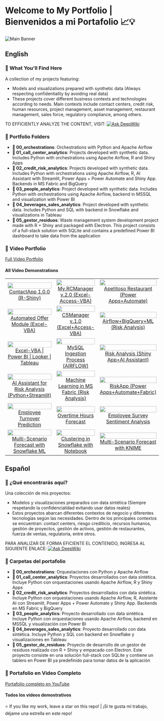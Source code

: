 # **Welcome to My Portfolio** | **Bienvenidos a mi Portafolio** 📈💡

![Main Banner](https://drive.google.com/uc?export=view&id=1xzcguRioCBEcwwiqWm6c_1QdPPe9oKOA)

## English

### 🚀 What You'll Find Here
A collection of my projects featuring:
* Models and visualizations prepared with synthetic data (Always respecting confidentiality by avoiding real data)
* These projects cover different business contexts and technologies according to needs. Main contexts include contact centers, credit risk, human resources, project management, asset management, restaurant management, sales force, regulatory compliance, among others.

TO EFFICIENTLY ANALYZE THE CONTENT, VISIT: [![Ask DeepWiki](https://deepwiki.com/badge.svg)](https://deepwiki.com/jdranalytics/Portfolio)

### 📂 Portfolio Folders
- **📁 00_orchestrations**: Orchestrations with Python and Apache Airflow
- **📁 01_call_center_analytics**: Projects developed with synthetic data. Includes Python with orchestrations using Apache Airflow, R and Shiny Apps
- **📁 02_credit_risk_analytics**: Projects developed with synthetic data. Includes Python with orchestrations using Apache Airflow, R, AI Assistant with Streamlit, Power Apps + Power Automate and Shiny App. Backends in MS Fabric and BigQuery
- **📁 03_people_analytics**: Project developed with synthetic data. Includes Python with orchestrations using Apache Airflow, backend in MSSQL and visualization with Power BI
- **📁 04_beverages_sales_analytics**: Project developed with synthetic data. Includes Python and SQL with backend in Snowflake and visualizations in Tableau
- **📁 05_gestor_residuos**: Waste management system development project made with R + Shiny and packaged with Electron. This project consists of a full-stack solution with SQLite and contains a predefined Power BI dashboard to take data from the application

### 🎥 Video Portfolio
[Full Video Portfolio](https://www.youtube.com/playlist?list=PLw0BQ_z2y2_vW_69NgGv2b7hfv8kKh6Ko)

#### All Video Demonstrations
<table>
  <!-- Row 1 -->
  <tr>
    <td align="center" width="33%">
      <a href="https://youtu.be/F6nQHX9olDo">
        <img src="https://img.youtube.com/vi/F6nQHX9olDo/0.jpg" width="100%">
        <br>ContactApp 1.0.0 (R-Shiny)
      </a>
    </td>
    <td align="center" width="33%">
      <a href="https://youtu.be/sBOK6WT38JU">
        <img src="https://img.youtube.com/vi/sBOK6WT38JU/0.jpg" width="100%">
        <br>My.RCManager v.2.0 (Excel-Access-VBA)
      </a>
    </td>
    <td align="center" width="33%">
      <a href="https://youtu.be/BLnl0NhVNxM">
        <img src="https://img.youtube.com/vi/BLnl0NhVNxM/0.jpg" width="100%">
        <br>Apetitoso Restaurant (Power Apps+Automate)
      </a>
    </td>
  </tr>
  <!-- Row 2 -->
  <tr>
    <td align="center">
      <a href="https://youtu.be/QmfAVkEeaIM">
        <img src="https://img.youtube.com/vi/QmfAVkEeaIM/0.jpg" width="100%">
        <br>Automated Offer Module (Excel-VBA)
      </a>
    </td>
    <td align="center">
      <a href="https://youtu.be/F13BJ3i9ilA">
        <img src="https://img.youtube.com/vi/F13BJ3i9ilA/0.jpg" width="100%">
        <br>C5Manager v.1.0 (Excel+Access-VBA)
      </a>
    </td>
    <td align="center">
      <a href="https://youtu.be/-2JqTp_lcnU">
        <img src="https://img.youtube.com/vi/-2JqTp_lcnU/0.jpg" width="100%">
        <br>Airflow+BigQuery+ML (Risk Analysis)
      </a>
    </td>
  </tr>
  <!-- Row 3 -->
  <tr>
    <td align="center">
      <a href="https://youtu.be/M9p6LTcJkOs">
        <img src="https://img.youtube.com/vi/M9p6LTcJkOs/0.jpg" width="100%">
        <br>Excel-VBA | Power BI | Looker | Tableau
      </a>
    </td>
    <td align="center">
      <a href="https://youtu.be/eBS8BfjXEGM">
        <img src="https://img.youtube.com/vi/eBS8BfjXEGM/0.jpg" width="100%">
        <br>MySQL Ingestion Process (AIRFLOW)
      </a>
    </td>
    <td align="center">
      <a href="https://youtu.be/1c89jF3w34I">
        <img src="https://img.youtube.com/vi/1c89jF3w34I/0.jpg" width="100%">
        <br>Risk Analysis (Shiny App+AI Assistant)
      </a>
    </td>
  </tr>
  <!-- Row 4 -->
  <tr>
    <td align="center">
      <a href="https://youtu.be/fZLZ_h8GHq8">
        <img src="https://img.youtube.com/vi/fZLZ_h8GHq8/0.jpg" width="100%">
        <br>AI Assistant for Risk Analysis (Python+Streamlit)
      </a>
    </td>
    <td align="center">
      <a href="https://youtu.be/NSE45GBUpMA">
        <img src="https://img.youtube.com/vi/NSE45GBUpMA/0.jpg" width="100%">
        <br>Machine Learning in MS Fabric (Risk Analysis)
      </a>
    </td>
    <td align="center">
      <a href="https://youtu.be/XQCd9OFM0-E">
        <img src="https://img.youtube.com/vi/XQCd9OFM0-E/0.jpg" width="100%">
        <br>RiskApp (Power Apps+Automate+Fabric)
      </a>
    </td>
  </tr>
  <!-- Row 5 -->
  <tr>
    <td align="center">
      <a href="https://youtu.be/uMMLRSNm-CI">
        <img src="https://img.youtube.com/vi/uMMLRSNm-CI/0.jpg" width="100%">
        <br>Employee Turnover Prediction
      </a>
    </td>
    <td align="center">
      <a href="https://youtu.be/lSItMMBnrYU">
        <img src="https://img.youtube.com/vi/lSItMMBnrYU/0.jpg" width="100%">
        <br>Overtime Hours Forecast
      </a>
    </td>
    <td align="center">
      <a href="https://youtu.be/9gq6r8f0UNg">
        <img src="https://img.youtube.com/vi/9gq6r8f0UNg/0.jpg" width="100%">
        <br>Employee Survey Sentiment Analysis
      </a>
    </td>
  </tr>
  <!-- Row 6 -->
  <tr>
    <td align="center">
      <a href="https://youtu.be/iQ_a5aLrg8Q">
        <img src="https://img.youtube.com/vi/iQ_a5aLrg8Q/0.jpg" width="100%">
        <br>Multi-Scenario Forecast with Snowflake ML
      </a>
    </td>
    <td align="center">
      <a href="https://youtu.be/rLLFMvlWqzE">
        <img src="https://img.youtube.com/vi/rLLFMvlWqzE/0.jpg" width="100%">
        <br>Clustering in Snowflake with Notebook
      </a>
    </td>
    <td align="center">
      <a href="https://youtu.be/Ucr4E4u9S_g">
        <img src="https://img.youtube.com/vi/Ucr4E4u9S_g/0.jpg" width="100%">
        <br>Multi-Scenario Forecast with KNIME
      </a>
    </td>
  </tr>
</table>

## Español

### 🚀 ¿Qué encontrarás aquí?
Una colección de mis proyectos:
* Modelos y visualizaciones preparados con data sintética (Siempre respetando la confidencialidad evitando usar datos reales)
* Estos proyectos abarcan diferentes contextos de negocio y diferentes tecnologías según las necesidades. Dentro de los principales contextos se encuentran: contact centers, riesgo crediticio, recursos humanos, gestión de proyectos, gestión de activos, gestión de restaurantes, fuerza de ventas, regulatoria, entre otros.

PARA ANALIZAR DE FORMA EFICIENTE EL CONTENIDO, INGRESA AL SIGUIENTE ENLACE: [![Ask DeepWiki](https://deepwiki.com/badge.svg)](https://deepwiki.com/ringoquimico/Portfolio)

### 📂 Carpetas del portafolio
- **📁 00_orchestrations**: Orquestaciones con Python y Apache Airflow
- **📁 01_call_center_analytics**: Proyectos desarrollados con data sintética. Incluye Python con orquestaciones usando Apache Airflow, R y Shiny Apps
- **📁 02_credit_risk_analytics**: Proyectos desarrollados con data sintética. Incluye Python con orquestaciones usando Apache Airflow, R, Asistente AI con Streamlit, Power Apps + Power Automate y Shiny App. Backends en MS Fabric y BigQuery
- **📁 03_people_analytics**: Proyecto desarrollado con data sintética. Incluye Python con orquestaciones usando Apache Airflow, backend en MSSQL y visualización con Power BI
- **📁 04_beverages_sales_analytics**: Proyecto desarrollado con data sintética. Incluye Python y SQL con backend en Snowflake y visualizaciones en Tableau
- **📁 05_gestor_de_residuos**: Proyecto de desarrollo de un gestor de residuos realizado con R + Shiny y empacado con Electron. Este proyecto consiste en una solución full-stack con SQLite y contiene un tablero en Power BI ya predefinido para tomar datos de la aplicación

### 🎥 Portafolio en Video Completo
[Portafolio completo en YouTube](https://www.youtube.com/playlist?list=PLw0BQ_z2y2_vW_69NgGv2b7hfv8kKh6Ko)

#### Todos los videos demostrativos
<!-- La misma tabla exacta que en la sección en inglés -->

⭐️ If you like my work, leave a star on this repo! | ¡Si te gusta mi trabajo, déjame una estrella en este repo!
